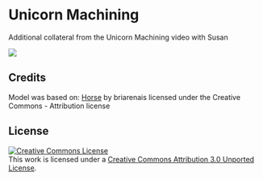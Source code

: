 # Unicorn Machining

Additional collateral from the Unicorn Machining video with Susan

[<img src="https://img.youtube.com/vi/8q8yDgctKWw/0.jpg">](https://youtu.be/8q8yDgctKWw)

## Credits

Model was based on:
[Horse](https://www.thingiverse.com/thing:597082) by briarenais licensed under the Creative Commons - Attribution license

## License
<a rel="license" href="http://creativecommons.org/licenses/by/3.0/"><img alt="Creative Commons License" style="border-width:0" src="https://i.creativecommons.org/l/by/3.0/88x31.png" /></a><br />This work is licensed under a <a rel="license" href="http://creativecommons.org/licenses/by/3.0/">Creative Commons Attribution 3.0 Unported License</a>.
